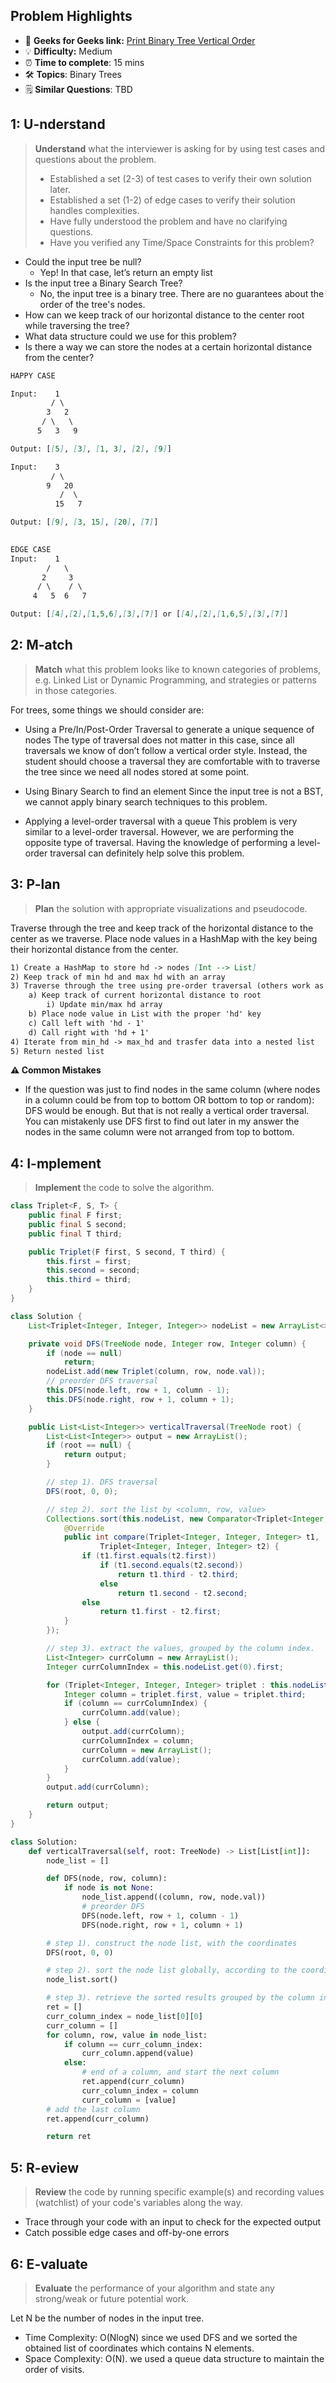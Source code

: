 ## Problem Highlights

* 🔗 **Geeks for Geeks link:** [Print Binary Tree Vertical Order](https://www.geeksforgeeks.org/print-binary-tree-vertical-order/)
* 💡 **Difficulty:** Medium
* ⏰ **Time to complete**: 15 mins
* 🛠️ **Topics**: Binary Trees
* 🗒️ **Similar Questions**: TBD
    
## 1: U-nderstand
 
> **Understand** what the interviewer is asking for by using test cases and questions about the problem.
> 
> - Established a set (2-3) of test cases to verify their own solution later.
> - Established a set (1-2) of edge cases to verify their solution handles complexities.
> - Have fully understood the problem and have no clarifying questions.
> - Have you verified any Time/Space Constraints for this problem?

- Could the input tree be null?
  - Yep! In that case, let’s return an empty list
- Is the input tree a Binary Search Tree?
  - No, the input tree is a binary tree. There are no guarantees about the order of the tree's nodes.
- How can we keep track of our horizontal distance to the center root while traversing the tree?
- What data structure could we use for this problem?
- Is there a way we can store the nodes at a certain horizontal distance from the center?

```markdown
HAPPY CASE

Input:    1
         / \
        3   2
       / \   \  
      5   3   9 

Output: [[5], [3], [1, 3], [2], [9]]

Input:    3
         / \
        9   20
           /  \  
          15   7

Output: [[9], [3, 15], [20], [7]]

 
EDGE CASE
Input:    1
        /   \
       2     3
      / \    / \  
     4   5  6   7

Output: [[4],[2],[1,5,6],[3],[7]] or [[4],[2],[1,6,5],[3],[7]]
```   
    
## 2: M-atch

<!-- See https://docs.google.com/document/d/1hYT1hoOJ6pFIt8A5q-PIZmYP7pB4WqlzyUJgFx9x2mY/edit#heading=h.ya2de4n4zsds for list of algorithms based on question type-->

> **Match** what this problem looks like to known categories of problems, e.g. Linked List or Dynamic Programming, and strategies or patterns in those categories.


For trees, some things we should consider are:
- Using a Pre/In/Post-Order Traversal to generate a unique sequence of nodes
The type of traversal does not matter in this case, since all traversals we know of don’t follow a vertical order style. Instead, the student should choose a traversal they are comfortable with to traverse the tree since we need all nodes stored at some point.

- Using Binary Search to find an element
Since the input tree is not a BST, we cannot apply binary search techniques to this problem.

- Applying a level-order traversal with a queue
This problem is very similar to a level-order traversal. However, we are performing the opposite type of traversal. Having the knowledge of performing a level-order traversal can definitely help solve this problem.


## 3: P-lan

> **Plan** the solution with appropriate visualizations and pseudocode.

Traverse through the tree and keep track of the horizontal distance to the center as we traverse. Place node values in a HashMap with the key being their horizontal distance from the center.

```markdown
1) Create a HashMap to store hd -> nodes [Int --> List]
2) Keep track of min hd and max hd with an array
3) Traverse through the tree using pre-order traversal (others work as well)
    a) Keep track of current horizontal distance to root
        i) Update min/max hd array
    b) Place node value in List with the proper 'hd' key
    c) Call left with 'hd - 1'
    d) Call right with 'hd + 1'
4) Iterate from min_hd -> max_hd and trasfer data into a nested list
5) Return nested list
```

**⚠️ Common Mistakes**

* If the question was just to find nodes in the same column (where nodes in a column could be from top to bottom OR bottom to top or random): DFS would be enough. But that is not really a vertical order traversal. You can mistakenly use DFS first to find out later in my answer the nodes in the same column were not arranged from top to bottom.

## 4: I-mplement

> **Implement** the code to solve the algorithm.

```java
class Triplet<F, S, T> {
    public final F first;
    public final S second;
    public final T third;

    public Triplet(F first, S second, T third) {
        this.first = first;
        this.second = second;
        this.third = third;
    }
}

class Solution {
    List<Triplet<Integer, Integer, Integer>> nodeList = new ArrayList<>();

    private void DFS(TreeNode node, Integer row, Integer column) {
        if (node == null)
            return;
        nodeList.add(new Triplet(column, row, node.val));
        // preorder DFS traversal
        this.DFS(node.left, row + 1, column - 1);
        this.DFS(node.right, row + 1, column + 1);
    }

    public List<List<Integer>> verticalTraversal(TreeNode root) {
        List<List<Integer>> output = new ArrayList();
        if (root == null) {
            return output;
        }

        // step 1). DFS traversal
        DFS(root, 0, 0);

        // step 2). sort the list by <column, row, value>
        Collections.sort(this.nodeList, new Comparator<Triplet<Integer, Integer, Integer>>() {
            @Override
            public int compare(Triplet<Integer, Integer, Integer> t1,
                    Triplet<Integer, Integer, Integer> t2) {
                if (t1.first.equals(t2.first))
                    if (t1.second.equals(t2.second))
                        return t1.third - t2.third;
                    else
                        return t1.second - t2.second;
                else
                    return t1.first - t2.first;
            }
        });

        // step 3). extract the values, grouped by the column index.
        List<Integer> currColumn = new ArrayList();
        Integer currColumnIndex = this.nodeList.get(0).first;

        for (Triplet<Integer, Integer, Integer> triplet : this.nodeList) {
            Integer column = triplet.first, value = triplet.third;
            if (column == currColumnIndex) {
                currColumn.add(value);
            } else {
                output.add(currColumn);
                currColumnIndex = column;
                currColumn = new ArrayList();
                currColumn.add(value);
            }
        }
        output.add(currColumn);

        return output;
    }
}
```
```python
class Solution:
    def verticalTraversal(self, root: TreeNode) -> List[List[int]]:
        node_list = []

        def DFS(node, row, column):
            if node is not None:
                node_list.append((column, row, node.val))
                # preorder DFS
                DFS(node.left, row + 1, column - 1)
                DFS(node.right, row + 1, column + 1)

        # step 1). construct the node list, with the coordinates
        DFS(root, 0, 0)

        # step 2). sort the node list globally, according to the coordinates
        node_list.sort()

        # step 3). retrieve the sorted results grouped by the column index
        ret = []
        curr_column_index = node_list[0][0]
        curr_column = []
        for column, row, value in node_list:
            if column == curr_column_index:
                curr_column.append(value)
            else:
                # end of a column, and start the next column
                ret.append(curr_column)
                curr_column_index = column
                curr_column = [value]
        # add the last column
        ret.append(curr_column)

        return ret
```
    
## 5: R-eview

> **Review** the code by running specific example(s) and recording values (watchlist) of your code's variables along the way.

- Trace through your code with an input to check for the expected output
- Catch possible edge cases and off-by-one errors

## 6: E-valuate

> **Evaluate** the performance of your algorithm and state any strong/weak or future potential work.

Let N be the number of nodes in the input tree.

* Time Complexity: O(NlogN) since we used DFS and we sorted the obtained list of coordinates which contains N elements.
* Space Complexity: O(N). we used a queue data structure to maintain the order of visits.